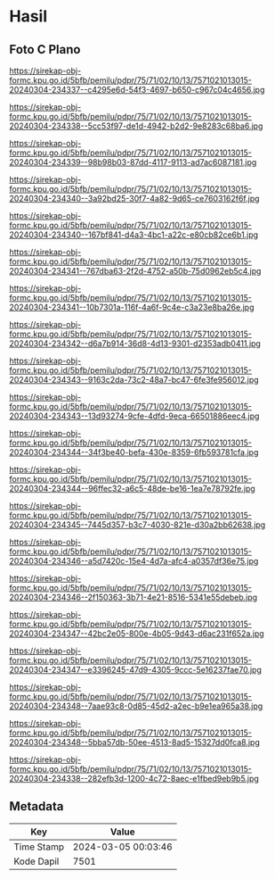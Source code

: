 # Hasil

## Foto C Plano

https://sirekap-obj-formc.kpu.go.id/5bfb/pemilu/pdpr/75/71/02/10/13/7571021013015-20240304-234337--c4295e6d-54f3-4697-b650-c967c04c4656.jpg

https://sirekap-obj-formc.kpu.go.id/5bfb/pemilu/pdpr/75/71/02/10/13/7571021013015-20240304-234338--5cc53f97-de1d-4942-b2d2-9e8283c68ba6.jpg

https://sirekap-obj-formc.kpu.go.id/5bfb/pemilu/pdpr/75/71/02/10/13/7571021013015-20240304-234339--98b98b03-87dd-4117-9113-ad7ac6087181.jpg

https://sirekap-obj-formc.kpu.go.id/5bfb/pemilu/pdpr/75/71/02/10/13/7571021013015-20240304-234340--3a92bd25-30f7-4a82-9d65-ce7603162f6f.jpg

https://sirekap-obj-formc.kpu.go.id/5bfb/pemilu/pdpr/75/71/02/10/13/7571021013015-20240304-234340--167bf841-d4a3-4bc1-a22c-e80cb82ce6b1.jpg

https://sirekap-obj-formc.kpu.go.id/5bfb/pemilu/pdpr/75/71/02/10/13/7571021013015-20240304-234341--767dba63-2f2d-4752-a50b-75d0962eb5c4.jpg

https://sirekap-obj-formc.kpu.go.id/5bfb/pemilu/pdpr/75/71/02/10/13/7571021013015-20240304-234341--10b7301a-116f-4a6f-9c4e-c3a23e8ba26e.jpg

https://sirekap-obj-formc.kpu.go.id/5bfb/pemilu/pdpr/75/71/02/10/13/7571021013015-20240304-234342--d6a7b914-36d8-4d13-9301-d2353adb0411.jpg

https://sirekap-obj-formc.kpu.go.id/5bfb/pemilu/pdpr/75/71/02/10/13/7571021013015-20240304-234343--9163c2da-73c2-48a7-bc47-6fe3fe956012.jpg

https://sirekap-obj-formc.kpu.go.id/5bfb/pemilu/pdpr/75/71/02/10/13/7571021013015-20240304-234343--13d93274-9cfe-4dfd-9eca-66501886eec4.jpg

https://sirekap-obj-formc.kpu.go.id/5bfb/pemilu/pdpr/75/71/02/10/13/7571021013015-20240304-234344--34f3be40-befa-430e-8359-6fb593781cfa.jpg

https://sirekap-obj-formc.kpu.go.id/5bfb/pemilu/pdpr/75/71/02/10/13/7571021013015-20240304-234344--96ffec32-a6c5-48de-be16-1ea7e78792fe.jpg

https://sirekap-obj-formc.kpu.go.id/5bfb/pemilu/pdpr/75/71/02/10/13/7571021013015-20240304-234345--7445d357-b3c7-4030-821e-d30a2bb62638.jpg

https://sirekap-obj-formc.kpu.go.id/5bfb/pemilu/pdpr/75/71/02/10/13/7571021013015-20240304-234346--a5d7420c-15e4-4d7a-afc4-a0357df36e75.jpg

https://sirekap-obj-formc.kpu.go.id/5bfb/pemilu/pdpr/75/71/02/10/13/7571021013015-20240304-234346--2f150363-3b71-4e21-8516-5341e55debeb.jpg

https://sirekap-obj-formc.kpu.go.id/5bfb/pemilu/pdpr/75/71/02/10/13/7571021013015-20240304-234347--42bc2e05-800e-4b05-9d43-d6ac231f652a.jpg

https://sirekap-obj-formc.kpu.go.id/5bfb/pemilu/pdpr/75/71/02/10/13/7571021013015-20240304-234347--e3396245-47d9-4305-9ccc-5e16237fae70.jpg

https://sirekap-obj-formc.kpu.go.id/5bfb/pemilu/pdpr/75/71/02/10/13/7571021013015-20240304-234348--7aae93c8-0d85-45d2-a2ec-b9e1ea965a38.jpg

https://sirekap-obj-formc.kpu.go.id/5bfb/pemilu/pdpr/75/71/02/10/13/7571021013015-20240304-234348--5bba57db-50ee-4513-8ad5-15327dd0fca8.jpg

https://sirekap-obj-formc.kpu.go.id/5bfb/pemilu/pdpr/75/71/02/10/13/7571021013015-20240304-234338--282efb3d-1200-4c72-8aec-e1fbed9eb9b5.jpg


## Metadata

| Key        | Value               |
| ---------- | ------------------- |
| Time Stamp | 2024-03-05 00:03:46 |
| Kode Dapil | 7501                |



